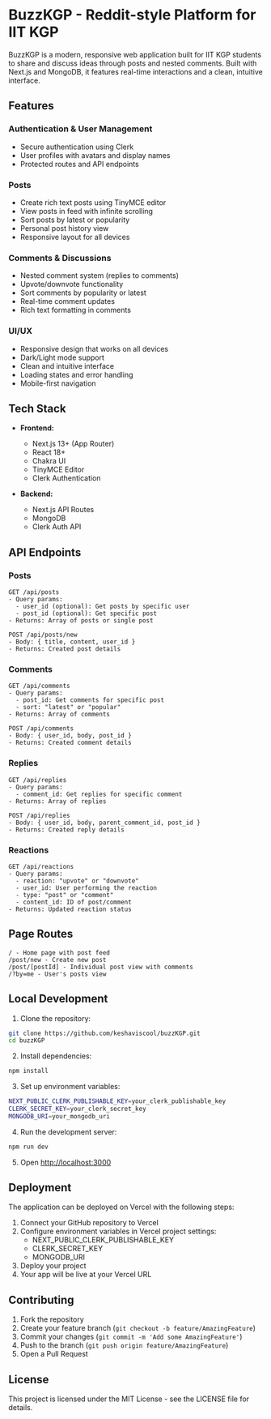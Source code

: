 # BuzzKGP - Reddit-style Platform for IIT KGP

BuzzKGP is a modern, responsive web application built for IIT KGP students to share and discuss ideas through posts and nested comments. Built with Next.js and MongoDB, it features real-time interactions and a clean, intuitive interface.

## Features

### Authentication & User Management
- Secure authentication using Clerk
- User profiles with avatars and display names
- Protected routes and API endpoints

### Posts
- Create rich text posts using TinyMCE editor
- View posts in feed with infinite scrolling
- Sort posts by latest or popularity
- Personal post history view
- Responsive layout for all devices

### Comments & Discussions
- Nested comment system (replies to comments)
- Upvote/downvote functionality
- Sort comments by popularity or latest
- Real-time comment updates
- Rich text formatting in comments

### UI/UX
- Responsive design that works on all devices
- Dark/Light mode support
- Clean and intuitive interface
- Loading states and error handling
- Mobile-first navigation

## Tech Stack

- **Frontend:**
  - Next.js 13+ (App Router)
  - React 18+
  - Chakra UI
  - TinyMCE Editor
  - Clerk Authentication

- **Backend:**
  - Next.js API Routes
  - MongoDB
  - Clerk Auth API

## API Endpoints

### Posts
```
GET /api/posts
- Query params:
  - user_id (optional): Get posts by specific user
  - post_id (optional): Get specific post
- Returns: Array of posts or single post

POST /api/posts/new
- Body: { title, content, user_id }
- Returns: Created post details
```

### Comments
```
GET /api/comments
- Query params:
  - post_id: Get comments for specific post
  - sort: "latest" or "popular"
- Returns: Array of comments

POST /api/comments
- Body: { user_id, body, post_id }
- Returns: Created comment details
```

### Replies
```
GET /api/replies
- Query params:
  - comment_id: Get replies for specific comment
- Returns: Array of replies

POST /api/replies
- Body: { user_id, body, parent_comment_id, post_id }
- Returns: Created reply details
```

### Reactions
```
GET /api/reactions
- Query params:
  - reaction: "upvote" or "downvote"
  - user_id: User performing the reaction
  - type: "post" or "comment"
  - content_id: ID of post/comment
- Returns: Updated reaction status
```

## Page Routes

```
/ - Home page with post feed
/post/new - Create new post
/post/[postId] - Individual post view with comments
/?by=me - User's posts view
```

## Local Development

1. Clone the repository:
```bash
git clone https://github.com/keshaviscool/buzzKGP.git
cd buzzKGP
```

2. Install dependencies:
```bash
npm install
```

3. Set up environment variables:
```bash
NEXT_PUBLIC_CLERK_PUBLISHABLE_KEY=your_clerk_publishable_key
CLERK_SECRET_KEY=your_clerk_secret_key
MONGODB_URI=your_mongodb_uri
```

4. Run the development server:
```bash
npm run dev
```

5. Open [http://localhost:3000](http://localhost:3000)

## Deployment

The application can be deployed on Vercel with the following steps:

1. Connect your GitHub repository to Vercel
2. Configure environment variables in Vercel project settings:
   - NEXT_PUBLIC_CLERK_PUBLISHABLE_KEY
   - CLERK_SECRET_KEY
   - MONGODB_URI
3. Deploy your project
4. Your app will be live at your Vercel URL

## Contributing

1. Fork the repository
2. Create your feature branch (`git checkout -b feature/AmazingFeature`)
3. Commit your changes (`git commit -m 'Add some AmazingFeature'`)
4. Push to the branch (`git push origin feature/AmazingFeature`)
5. Open a Pull Request

## License

This project is licensed under the MIT License - see the LICENSE file for details.
